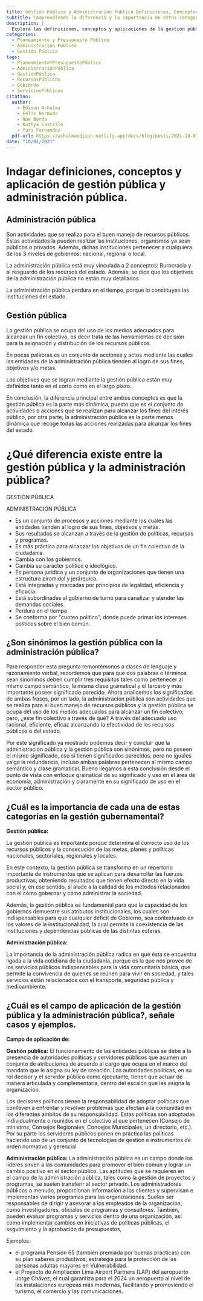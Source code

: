 ```yaml
---
title: Gestión Pública y Administración Pública Definiciones, Conceptos y Aplicación
subtitle: Comprendiendo la diferencia y la importancia de estas categorías en el ámbito gubernamental.
description: |
  Explora las definiciones, conceptos y aplicaciones de la gestión pública y la administración pública en este artículo informativo. Aprende cómo estas categorías están estrechamente relacionadas con el buen manejo de los recursos públicos y el logro de metas colectivas. Descubre las diferencias clave entre gestión pública y administración pública, así como su importancia en la gestión gubernamental.
categories:
  - Planeamiento y Presupuesto Público
  - Administración Pública
  - Gestión Pública
tags:
  - PlaneamientoYPresupuestoPúblico
  - AdministraciónPública
  - GestiónPública
  - RecursosPúblicos
  - Gobierno
  - ServiciosPúblicos
citation:
  author:
    - Edison Achalma 
    - Felix Bermudo
    - Noe Borda 
    - Kattya Castillo 
    - Yuri Fernandez
  pdf-url: https://achalmaedison.netlify.app/docs/blog/posts/2021-10-01-gestion-publica-administracion-publica-definiciones-conceptos-aplicacion/index.pdf
date: "10/01/2021"
---
```





# Indagar definiciones, conceptos y aplicación de gestión pública y administración pública.

## Administración pública

Son actividades que se realiza para el buen manejo de recursos públicos. Estas actividades la pueden realizar las instituciones, organismos ya sean públicos o privados. Además, dichas instituciones pertenecer a cualquiera de los 3 niveles de gobiernos: nacional, regional o local.

La administración pública está muy vinculada a 2 conceptos: Burocracia y al resguardo de los recursos del estado. Además, se dice que los objetivos de la administración pública no están muy detallados.

La administración pública perdura en el tiempo, porque lo constituyen las instituciones del estado.

## Gestión pública

La gestión pública se ocupa del uso de los medios adecuados para alcanzar un fin colectivo, es decir trata de las herramientas de decisión para la asignación y distribución de los recursos públicos.

En pocas palabras es un conjunto de acciones y actos mediante las cuales las entidades de la administración pública tienden al logro de sus fines, objetivos y/o metas.

Los objetivos que se logran mediante la gestión pública están muy definidos tanto en el corto como en el largo plazo.

En conclusión, la diferencia principal entre ambos conceptos es que la gestión pública es la parte más dinámica, puesto que es el conjunto de actividades o acciones que se realizan para alcanzar los fines del interés público, por otra parte, la administración pública es la parte menos dinámica que recoge todas las acciones realizadas para alcanzar los fines del estado.

# ¿Qué diferencia existe entre la gestión pública y la administración pública?

GESTIÓN PÚBLICA

ADMINISTRACIÓN PÚBLICA

-   Es un conjunto de procesos y acciones mediante los cuales las entidades tienden al logro de sus fines, objetivos y metas.
-   Sus resultados se alcanzan a través de la gestión de políticas, recursos y programas.
-   Es más práctica para alcanzar los objetivos de un fin colectivo de la ciudadanía.
-   Cambia con los gobiernos.
-   Cambia su carácter político e ideológico.
-   Es persona jurídica y un conjunto de organizaciones que tienen una estructura piramidal y jerárquica.
-   Está integradas y marcadas por principios de legalidad, eficiencia y eficacia.
-   Está subordinadas al gobierno de turno para canalizar y atender las demandas sociales.
-   Perdura en el tiempo.
-   Se conforma por "cuoteo político", donde puede primar los intereses políticos sobre el bien común.

## ¿Son sinónimos la gestión pública con la administración pública?

Para responder esta pregunta remontémonos a clases de lenguaje y razonamiento verbal, recordemos que para que dos palabras o términos sean sinónimos deben cumplir tres requisitos tales como pertenecer al mismo campo semántico, la misma clase gramatical y el tercero y más importante poseer significado parecido. Ahora analicemos los significados de ambas frases, por un lado, la administración pública son actividades que se realiza para el buen manejo de recursos públicos y la gestión pública se ocupa del uso de los medios adecuados para alcanzar un fin colectivo; pero, ¿este fin colectivo a través de qué? A través del adecuado uso racional, eficiente, eficaz alcanzando la efectividad de los recursos públicos o del estado.

Por este significado ya mostrado podemos decir y concluir que la administración pública y la gestión pública son sinónimos, pero no poseen el mismo significado, eso sí tienen significados parecidos, pero no iguales valga la redundancia, incluso ambas palabras pertenecen al mismo campo semántico y clase gramatical. Bueno llegamos a esta conclusión desde el punto de vista con enfoque gramatical de su significado y uso en el área de economía, administración y claramente en su significado de uso en el sector público.

## ¿Cuál es la importancia de cada una de estas categorías en la gestión gubernamental?

**Gestión pública:**

La gestión pública es importante porque determina el correcto uso de los recursos públicos y la consecución de las metas, planes y políticas nacionales, sectoriales, regionales y locales.

En este contexto, la gestión pública se transforma en un repertorio importante de instrumentos que se aplican para desarrollar las fuerzas productivas, obteniendo resultados que tienen efecto directo en la vida social y, en ese sentido, sí alude a la calidad de los métodos relacionados con el cómo gobernar y cómo administrar la sociedad.

Además, la gestión pública es fundamental para que la capacidad de los gobiernos demuestre sus atributos institucionales, los cuales son indispensables para que cualquier déficit de Gobierno, sea contextuado en los valores de la institucionalidad, la cual permite la coexistencia de las instituciones y dependencias públicas de las distintas esferas.

**Administración pública:**

La importancia de la administración pública radica en que ésta se encuentra ligada a la vida cotidiana de la ciudadanía, porque es la que nos provee de los servicios públicos indispensables para la vida comunitaria básica, que permite la convivencia de quienes se reúnen para vivir en sociedad, y tales servicios están relacionados con el transporte, seguridad pública y medioambiente.

## ¿Cuál es el campo de aplicación de la gestión pública y la administración pública?, señale casos y ejemplos.

**Campo de aplicación de:**

**Gestión pública:** El funcionamiento de las entidades públicas se debe a la presencia de autoridades políticas y servidores públicos que asumen un conjunto de atribuciones de acuerdo al cargo que ocupa en el marco del mandato que le asigna su ley de creación. Las autoridades políticas, en su rol decisor y el servidor público como ejecutante, tienen que actuar de manera articulada y complementaria, dentro del escalón que les asigna la organización.

Los decisores políticos tienen la responsabilidad de adoptar políticas que conlleven a enfrentar y resolver problemas que afectan a la comunidad en los diferentes ámbitos de su responsabilidad. Estas políticas son adoptadas individualmente o reunidos en el colectivo al que pertenecen (Consejo de ministros, Consejos Regionales, Concejos Municipales, un directorio, etc.). Por su parte los servidores públicos ponen en práctica las políticas haciendo uso de un conjunto de tecnologías de gestión e instrumentos de orden normativo y gerencial

**Administración pública:** La administración pública es un campo donde los líderes sirven a las comunidades para promover el bien común y lograr un cambio positivo en el sector público. Las aptitudes que se requieren en el campo de la administración pública, tales como la gestión de proyectos y programas, se suelen transferir al sector privado. Los administradores públicos a menudo, proporcionan información a los clientes y supervisan e implementan varios programas para las organizaciones. Suelen ser responsables de dirigir y asesorar a los empleados de la organización, como investigadores, oficiales de programas y consultores. También, pueden evaluar programas y servicios dentro de una organización, así como implementar cambios en iniciativas de políticas públicas, el seguimiento y la aprobación de presupuestos,

Ejemplos:

-   el programa Pensión 65 (también premiada por buenas prácticas) con su plan saberes productivos, estrategia para la protección de las personas adultas mayores en Vulnerabilidad.
-   el Proyecto de Ampliación Lima Airport Partners (LAP) del aeropuerto Jorge Chávez, el cual garantiza para el 2024 un aeropuerto al nivel de las instalaciones europeas más modernas, facilitando y promoviendo el turismo, el comercio y las comunicaciones.